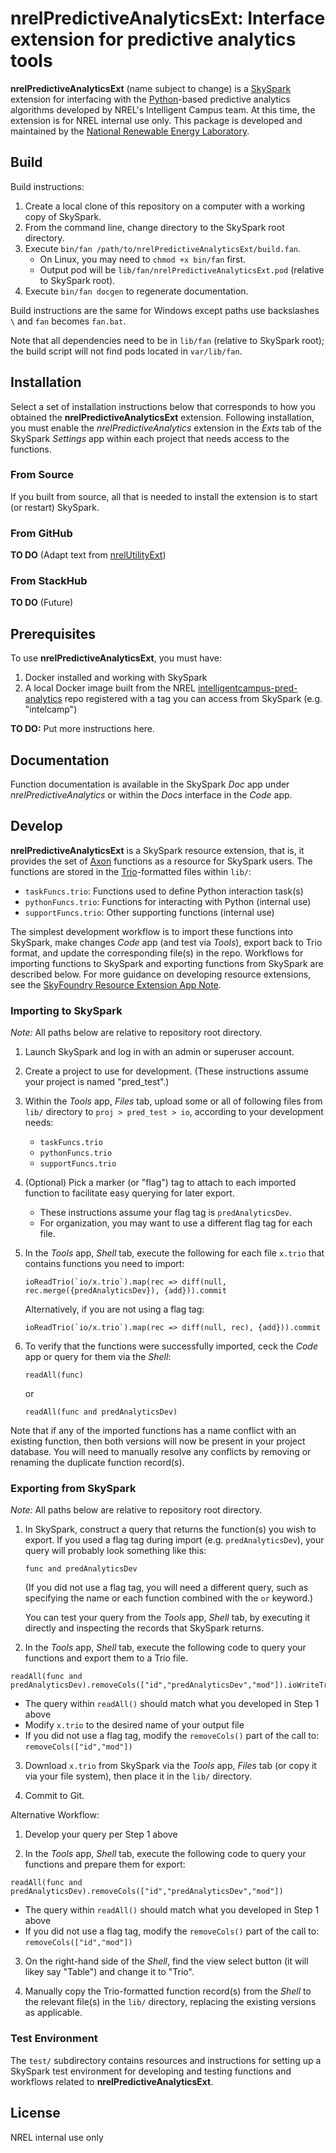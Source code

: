 nrelPredictiveAnalyticsExt: Interface extension for predictive analytics tools
==============================================================================

**nrelPredictiveAnalyticsExt** (name subject to change) is a [SkySpark]
extension for interfacing with the [Python]-based predictive analytics
algorithms developed by NREL's Intelligent Campus team. At this time, the
extension is for NREL internal use only. This package is developed and
maintained by the [National Renewable Energy Laboratory].

[SkySpark]: http://skyfoundry.com/skyspark/ "SkySpark"
[Python]: https://www.python.org/ "Python Programming Language"
[National Renewable Energy Laboratory]: https://www.nrel.gov "NREL Website"

Build
-----

Build instructions:

1. Create a local clone of this repository on a computer with a working copy of SkySpark.
2. From the command line, change directory to the SkySpark root directory.
3. Execute `bin/fan /path/to/nrelPredictiveAnalyticsExt/build.fan`.
   - On Linux, you may need to `chmod +x bin/fan` first.
   - Output pod will be `lib/fan/nrelPredictiveAnalyticsExt.pod` (relative to
     SkySpark root).
4. Execute `bin/fan docgen` to regenerate documentation.

Build instructions are the same for Windows except paths use backslashes `\`
and `fan` becomes `fan.bat`.

Note that all dependencies need to be in `lib/fan` (relative to SkySpark root);
the build script will not find pods located in `var/lib/fan`.
   
Installation
------------

Select a set of installation instructions below that corresponds to how you
obtained the **nrelPredictiveAnalyticsExt** extension. Following installation,
you must enable the *nrelPredictiveAnalytics* extension in the *Exts* tab of the
SkySpark *Settings* app within each project that needs access to the functions.

### From Source ###

If you built from source, all that is needed to install the extension is to
start (or restart) SkySpark.

### From GitHub ###

**TO DO** (Adapt text from [nrelUtilityExt])

[nrelUtilityExt]: https://github.com/NREL/nrelUtilityExt/

### From StackHub ###

**TO DO** (Future)

Prerequisites
-------------

To use **nrelPredictiveAnalyticsExt**, you must have:

1. Docker installed and working with SkySpark
2. A local Docker image built from the NREL [intelligentcampus-pred-analytics]
   repo registered with a tag you can access from SkySpark (e.g. "intelcamp")

**TO DO:** Put more instructions here.

[intelligentcampus-pred-analytics]: https://github.com/NREL/intelligentcampus-pred-analytics/

Documentation
-------------

Function documentation is available in the SkySpark *Doc* app under
*nrelPredictiveAnalytics* or within the *Docs* interface in the *Code* app.

Develop
-------

**nrelPredictiveAnalyticsExt** is a SkySpark resource extension, that is, it
provides the set of [Axon] functions as a resource for SkySpark users. The
functions are stored in the [Trio]-formatted files within `lib/`:

- `taskFuncs.trio`: Functions used to define Python interaction task(s)
- `pythonFuncs.trio`: Functions for interacting with Python (internal use)
- `supportFuncs.trio`: Other supporting functions (internal use)

The simplest development workflow is to import these functions into SkySpark,
make changes *Code* app (and test via *Tools*), export back to Trio format, and
update the corresponding file(s) in the repo. Workflows for importing functions
to SkySpark and exporting functions from SkySpark are described below. For more
guidance on developing resource extensions, see the [SkyFoundry Resource
Extension App Note].

[Axon]: https://haxall.io/doc/appendix/axon "Axon documentation"
[Trio]: https://project-haystack.org/doc/docHaystack/Trio "Trio file format"
[SkyFoundry Resource Extension App Note]: https://skyfoundry.com/doc/docAppNotes/CreateResourceExtension

### Importing to SkySpark ###

*Note:* All paths below are relative to repository root directory.

1. Launch SkySpark and log in with an admin or superuser account.

2. Create a project to use for development. (These instructions assume your
   project is named "pred_test".)

3. Within the *Tools* app, *Files* tab, upload some or all of following files
   from `lib/` directory to `proj > pred_test > io`, according to your
   development needs:
   
   - `taskFuncs.trio`
   - `pythonFuncs.trio`
   - `supportFuncs.trio`

4. (Optional) Pick a marker (or "flag") tag to attach to each imported function
   to facilitate easy querying for later export. 
   
   - These instructions assume your flag tag is `predAnalyticsDev`.
   - For organization, you may want to use a different flag tag for each file.

5. In the *Tools* app, *Shell* tab, execute the following for each file `x.trio`
   that contains functions you need to import:
   
   ```
   ioReadTrio(`io/x.trio`).map(rec => diff(null, rec.merge({predAnalyticsDev}), {add})).commit
   ```
   
   Alternatively, if you are not using a flag tag:
   
   ```
   ioReadTrio(`io/x.trio`).map(rec => diff(null, rec), {add})).commit
   ```

6. To verify that the functions were successfully imported, ceck the *Code* app
   or query for them via the *Shell*:
   
   ```
   readAll(func)
   ```
   
   or
   
   ```
   readAll(func and predAnalyticsDev)
   ```

Note that if any of the imported functions has a name conflict with an existing
function, then both versions will now be present in your project database. You
will need to manually resolve any conflicts by removing or renaming the
duplicate function record(s).
   
### Exporting from SkySpark ###

*Note:* All paths below are relative to repository root directory.

1. In SkySpark, construct a query that returns the function(s) you wish to
   export. If you used a flag tag during import (e.g. `predAnalyticsDev`), your
   query will probably look something like this:
   
   ```
   func and predAnalyticsDev
   ```
   
   (If you did not use a flag tag, you will need a different query, such as
   specifying the name or each function combined with the `or` keyword.)
   
   You can test your query from the *Tools* app, *Shell* tab, by executing it
   directly and inspecting the records that SkySpark returns.
   
2. In the *Tools* app, *Shell* tab, execute the following code to query your
   functions and export them to a Trio file.

  ```
  readAll(func and predAnalyticsDev).removeCols(["id","predAnalyticsDev","mod"]).ioWriteTrio(`io/x.trio`)
  ```

  - The query within `readAll()` should match what you developed in Step 1 above
  - Modify `x.trio` to the desired name of your output file
  - If you did not use a flag tag, modify the `removeCols()` part of the call
    to: `removeCols(["id","mod"])`
   
3. Download `x.trio` from SkySpark via the *Tools* app, *Files* tab (or copy it
   via your file system), then place it in the `lib/` directory.

4. Commit to Git.

Alternative Workflow:

1. Develop your query per Step 1 above

2. In the *Tools* app, *Shell* tab, execute the following code to query your
   functions and prepare them for export:
   
  ```
  readAll(func and predAnalyticsDev).removeCols(["id","predAnalyticsDev","mod"])
  ```

  - The query within `readAll()` should match what you developed in Step 1 above
  - If you did not use a flag tag, modify the `removeCols()` part of the call
    to: `removeCols(["id","mod"])`

3. On the right-hand side of the *Shell*, find the view select button (it will
   likey say "Table") and change it to "Trio".

4. Manually copy the Trio-formatted function record(s) from the *Shell* to the
   relevant file(s) in the `lib/` directory, replacing the existing versions
   as applicable.

### Test Environment ###

The `test/` subdirectory contains resources and instructions for setting up a
SkySpark test environment for developing and testing functions and workflows
related to **nrelPredictiveAnalyticsExt**.

License
-------

NREL internal use only

